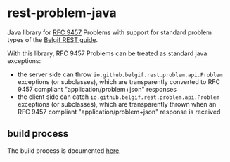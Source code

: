 # rest-problem-java

Java library for [RFC 9457](https://www.rfc-editor.org/rfc/rfc9457) Problems with support for standard problem types of
the [Belgif REST guide](https://www.belgif.be/specification/rest/api-guide/#error-handling).

With this library, RFC 9457 Problems can be treated as standard java exceptions:

* the server side can throw `io.github.belgif.rest.problem.api.Problem` exceptions (or subclasses), which are
  transparently converted to RFC 9457 compliant "application/problem+json" responses
* the client side can catch `io.github.belgif.rest.problem.api.Problem` exceptions (or subclasses), which are
  transparently thrown when an RFC 9457 compliant "application/problem+json" response is received

## build process

The build process is documented [here](https://github.com/belgif/rest-problem-java/blob/master/BUILDING.md).
